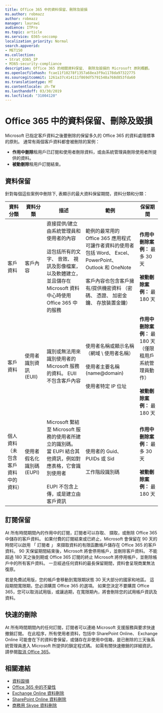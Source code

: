 ```yaml
---
title: Office 365 中的資料保留、刪除及毀損
ms.author: robmazz
author: robmazz
manager: laurawi
audience: ITPro
ms.topic: article
ms.service: O365-seccomp
localization_priority: Normal
search.appverid:
- MET150
ms.collection:
- Strat_O365_IP
- M365-security-compliance
description: Office 365 的相關資料保留、 刪除及毀損的 Microsoft 原則概觀。
ms.openlocfilehash: fcae11f10278f1357a68ea3f9a1178da97322775
ms.sourcegitcommit: 1261a37c414111f869df5791548a768d853fda60
ms.translationtype: MT
ms.contentlocale: zh-TW
ms.lasthandoff: 03/30/2019
ms.locfileid: "31004120"
---
```

# <a name="data-retention-deletion-and-destruction-in-office-365"></a>Office 365 中的資料保留、刪除及毀損

Microsoft 已指定客戶資料之後要刪除的保留多久的 Office 365 的資料處理標準的原則。 通常有兩個客戶資料都會被刪除的案例：

- **作用中刪除**租用戶已訂閱和使用者刪除資料，或由系統管理員刪除使用者所提供的資料。
- **被動刪除**租用戶訂閱結束。

## <a name="data-retention"></a>資料保留

針對每個這些案例中刪除下, 表顯示的最大資料保留期間，資料分類和分類：

| 資料分類 | 資料分類 | 描述 | 範例 | 保留期間 |
|-----------------|-----------------|-----------------|----------------------------------|-------------------------------|
| 客戶資料 | 客戶內容| 直接提供/建立由系統管理員和使用者的內容 <br><br> 這包括所有的文字、 音效、 視訊及影像檔案，以及軟體建立，並且儲存在 Microsoft 資料中心時使用 Office 365 中的服務 | 範例的最常用的 Office 365 應用程式可讓作者資料的使用者包括 Word、 Excel、 PowerPoint、 Outlook 和 OneNote <br><br> 客戶內容也包含客戶擁有/提供機密資料 （密碼、 憑證、 加密金鑰、 存放裝置金鑰） | **作用中刪除案例：** 最多 30 天 <br><br> **被動刪除案例：** 最 180 天 |
| 客戶資料 | 使用者識別資訊 (EUII) | 識別或無法用來識別使用者的 Microsoft 服務的資料。 EUII 不包含客戶內容 | 使用者名稱或顯示名稱 （網域 \ 使用者名稱） <br><br> 使用者主要名稱 (name@domain) <br><br>  使用者特定 IP 位址 | **作用中刪除案例：** 最 180 天 （僅限租用戶系統管理員動作） <br><br> **被動刪除案例：** 最 180 天 |
| 個人資料 <br> （未包含客戶資料中的資料） | 使用者假名化識別碼 (EUPI) | Microsoft 繫結至 Microsoft 服務的使用者所建立的識別碼。 當 EUPI 結合其他資訊，例如對應表格，它會識別使用者 <br><br> EUPI 不包含上傳，或是建立由客戶資訊 | 使用者的 Guid、 PUIDs 或 Sid <br><br> 工作階段識別碼 | **作用中刪除案例：** 最多 30 天 <br><br> **被動刪除案例：** 最 180 天 |

## <a name="subscription-retention"></a>訂閱保留

At 所有時間期間內的作用中的訂閱，訂閱者可以存取、 擷取，或刪除 Office 365 中儲存的客戶資料。 如果付費的訂閱結束或已終止，Microsoft 會保留在 90 天的時間可以啟用 「 訂閱者 」 來擷取資料的有限函數帳戶儲存在 Office 365 的客戶資料。 90 天保留期間結束後，Microsoft 將會停用帳戶，並刪除客戶資料。 不能超過 180 天之後到期或 Office 365 訂閱的終止 Microsoft 將停用帳戶，並刪除帳戶中的所有客戶資料。 一旦經過任何資料的最長保留期間，資料會呈現商業無法復原。

若是免費試用版，您的帳戶會移動到寬限期狀態 30 天大部分的國家和地區。 這段期間寬限期，您必須購買 Office 365 的選項。 如果您決定不要購買 Office 365，您可以取消試用版，或讓過期，在寬限期內，將會刪除您的試用帳戶資訊及資料。

## <a name="expedited-deletion"></a>快速的刪除
At 所有時間期間內的任何訂閱，訂閱者可以連絡 Microsoft 支援服務與要求快速撤銷訂閱。 在此程序，所有使用者資料，包括中 SharePoint Online、 Exchange Online 可能會在下的資料會保留，或儲存在非使用中信箱，是已刪除的三天後系統管理員進入 Microsoft 所提供的鎖定程式碼。 如需有關快速撤銷的詳細資訊，請參閱[取消 Office 365](https://support.office.com/article/Cancel-Office-365-for-business-b1bc0bef-4608-4601-813a-cdd9f746709a)。

## <a name="related-links"></a>相關連結
- [資料毀損](office-365-data-destruction.md)
- [Office 365 中的不變性](office-365-data-immutability.md)
- [Exchange Online 資料刪除](office-365-exchange-online-data-deletion.md)
- [SharePoint Online 資料刪除](office-365-sharepoint-online-data-deletion.md)
- [商務用 Skype 資料刪除](office-365-skype-data-deletion.md)